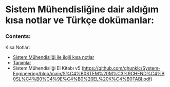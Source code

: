<h1 align="left">Sistem Mühendisliğine dair aldığım kısa notlar ve Türkçe dokümanlar:</h1>

### Contents:

Kısa Notlar:

- [Sistem Mühendisliği ile ilgili kısa notlar](https://github.com/ghunklc/System-Engineering/blob/main/Sistem%20M%C3%BChendisli%C4%9Fi%20ile%20ilgili%20k%C4%B1sa%20notlar.txt)
- [Tanımlar](https://github.com/ghunklc/System-Engineering/blob/main/Tan%C4%B1mlar.txt)
- Sistem Mühendisliği El Kitabı v5 (https://github.com/ghunklc/System-Engineering/blob/main/S%C4%B0STEM%20M%C3%9CHEND%C4%B0SL%C4%B0%C4%9E%C4%B0%20EL%20K%C4%B0TABI.pdf)

